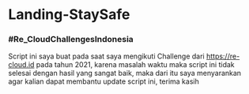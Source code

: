 # Landing-StaySafe
### #Re_CloudChallengesIndonesia

Script ini saya buat pada saat saya mengikuti Challenge dari https://re-cloud.id pada tahun 2021, karena masalah waktu maka script ini tidak selesai dengan hasil yang sangat baik, maka dari itu saya menyarankan agar kalian dapat membantu update script  ini, terima kasih
